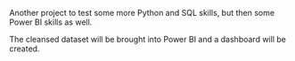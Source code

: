 Another project to test some more Python and SQL skills, but then some Power BI skills as well. 

The cleansed dataset will be brought into Power BI and a dashboard will be created. 

